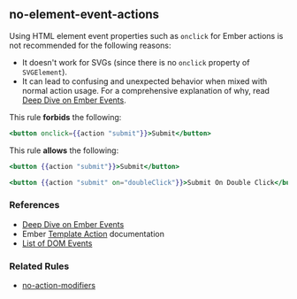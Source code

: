 ## no-element-event-actions

Using HTML element event properties such as `onclick` for Ember actions is not recommended for the following reasons:

* It doesn't work for SVGs (since there is no `onclick` property of `SVGElement`).
* It can lead to confusing and unexpected behavior when mixed with normal action usage. For a comprehensive explanation of why, read [Deep Dive on Ember Events].

This rule **forbids** the following:

```hbs
<button onclick={{action "submit"}}>Submit</button>
```

This rule **allows** the following:

```hbs
<button {{action "submit"}}>Submit</button>
```

```hbs
<button {{action "submit" on="doubleClick"}}>Submit On Double Click</button>
```

### References

* [Deep Dive on Ember Events]
* Ember [Template Action](https://guides.emberjs.com/release/templates/actions/) documentation
* [List of DOM Events](https://developer.mozilla.org/en-US/docs/Web/Events)

[Deep Dive on Ember Events]: https://medium.com/square-corner-blog/deep-dive-on-ember-events-cf684fd3b808

### Related Rules

* [no-action-modifiers](no-action-modifiers.md)
